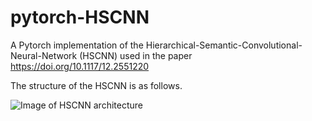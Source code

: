 # pytorch-HSCNN
A Pytorch implementation of the Hierarchical-Semantic-Convolutional-Neural-Network (HSCNN) used in the paper https://doi.org/10.1117/12.2551220

The structure of the HSCNN is as follows. 

![Image of HSCNN architecture]()

